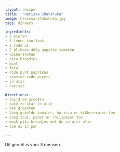 ```yaml
---
layout: recipe
title:  "Harissa Shakshuka"
image: harissa-shakshuka.jpg
tags: dinners

ingredients:
- 3 eieren
- 3 tenen knoflook
- 2 rode ui
- 2 blikken 400g gepelde tomaten
- kikkererwten
- pita broodjes
- munt
- feta
- rode punt paprikas
- roasted rode pepers
- za'atar
- harissa

directions:
- Snijd de groeten
- bake za'atar in olie
- bak groenten
- Voeg gepelde tomaten, harissa en kikkererwten toe
- Voeg zout, peper en chilipeper toe
- maak pita broodjes met de za'atar olie
- doe ei in pan

---
```


Dit gercht is voor 3 mensen. 